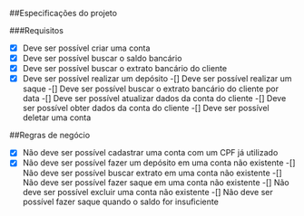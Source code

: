 ##Especificações do projeto

###Requisitos

-[x] Deve ser possível criar uma conta
-[x] Deve ser possível buscar o saldo bancário
-[x] Deve ser possível buscar o extrato bancário do cliente
-[x] Deve ser possível realizar um depósito
-[] Deve ser possível realizar um saque
-[] Deve ser possível buscar o extrato bancário do cliente por data
-[] Deve ser possível atualizar dados da conta do cliente
-[] Deve ser possível obter dados da conta do cliente
-[] Deve ser possível deletar uma conta

##Regras de negócio

-[x] Não deve ser possível cadastrar uma conta com um CPF já utilizado
-[x] Não deve ser possível fazer um depósito em uma conta não existente
-[] Não deve ser possível buscar extrato em uma conta não existente
-[] Não deve ser possível fazer saque em uma conta não existente
-[] Não deve ser possível excluir uma conta não existente
-[] Não deve ser possível fazer saque quando o saldo for insuficiente